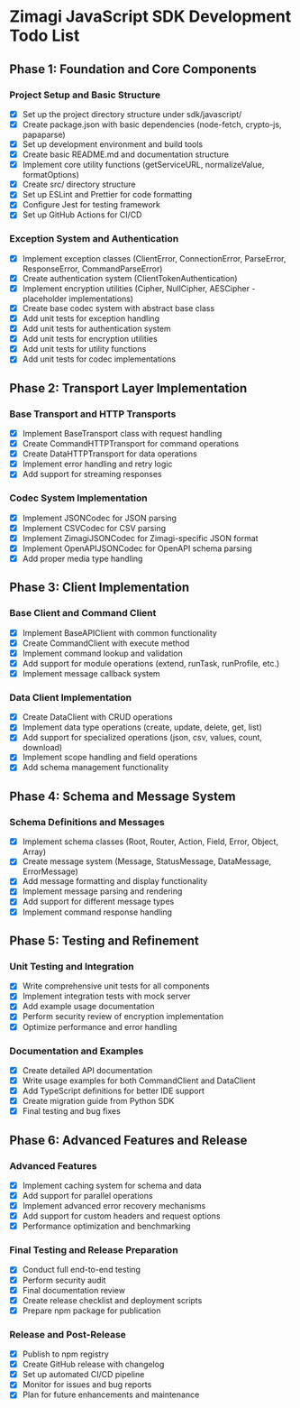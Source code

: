 # Zimagi JavaScript SDK Development Todo List

## Phase 1: Foundation and Core Components

### Project Setup and Basic Structure

- [x] Set up the project directory structure under sdk/javascript/
- [x] Create package.json with basic dependencies (node-fetch, crypto-js, papaparse)
- [x] Set up development environment and build tools
- [x] Create basic README.md and documentation structure
- [x] Implement core utility functions (getServiceURL, normalizeValue, formatOptions)
- [x] Create src/ directory structure
- [x] Set up ESLint and Prettier for code formatting
- [x] Configure Jest for testing framework
- [x] Set up GitHub Actions for CI/CD

### Exception System and Authentication

- [x] Implement exception classes (ClientError, ConnectionError, ParseError, ResponseError, CommandParseError)
- [x] Create authentication system (ClientTokenAuthentication)
- [x] Implement encryption utilities (Cipher, NullCipher, AESCipher - placeholder implementations)
- [x] Create base codec system with abstract base class
- [x] Add unit tests for exception handling
- [x] Add unit tests for authentication system
- [x] Add unit tests for encryption utilities
- [x] Add unit tests for utility functions
- [x] Add unit tests for codec implementations

## Phase 2: Transport Layer Implementation

### Base Transport and HTTP Transports

- [x] Implement BaseTransport class with request handling
- [x] Create CommandHTTPTransport for command operations
- [x] Create DataHTTPTransport for data operations
- [x] Implement error handling and retry logic
- [x] Add support for streaming responses

### Codec System Implementation

- [x] Implement JSONCodec for JSON parsing
- [x] Implement CSVCodec for CSV parsing
- [x] Implement ZimagiJSONCodec for Zimagi-specific JSON format
- [x] Implement OpenAPIJSONCodec for OpenAPI schema parsing
- [x] Add proper media type handling

## Phase 3: Client Implementation

### Base Client and Command Client

- [x] Implement BaseAPIClient with common functionality
- [x] Create CommandClient with execute method
- [x] Implement command lookup and validation
- [x] Add support for module operations (extend, runTask, runProfile, etc.)
- [x] Implement message callback system

### Data Client Implementation

- [x] Create DataClient with CRUD operations
- [x] Implement data type operations (create, update, delete, get, list)
- [x] Add support for specialized operations (json, csv, values, count, download)
- [x] Implement scope handling and field operations
- [x] Add schema management functionality

## Phase 4: Schema and Message System

### Schema Definitions and Messages

- [x] Implement schema classes (Root, Router, Action, Field, Error, Object, Array)
- [x] Create message system (Message, StatusMessage, DataMessage, ErrorMessage)
- [x] Add message formatting and display functionality
- [x] Implement message parsing and rendering
- [x] Add support for different message types
- [x] Implement command response handling

## Phase 5: Testing and Refinement

### Unit Testing and Integration

- [x] Write comprehensive unit tests for all components
- [x] Implement integration tests with mock server
- [x] Add example usage documentation
- [x] Perform security review of encryption implementation
- [x] Optimize performance and error handling

### Documentation and Examples

- [x] Create detailed API documentation
- [x] Write usage examples for both CommandClient and DataClient
- [x] Add TypeScript definitions for better IDE support
- [x] Create migration guide from Python SDK
- [x] Final testing and bug fixes

## Phase 6: Advanced Features and Release

### Advanced Features

- [x] Implement caching system for schema and data
- [x] Add support for parallel operations
- [x] Implement advanced error recovery mechanisms
- [x] Add support for custom headers and request options
- [x] Performance optimization and benchmarking

### Final Testing and Release Preparation

- [x] Conduct full end-to-end testing
- [x] Perform security audit
- [x] Final documentation review
- [x] Create release checklist and deployment scripts
- [x] Prepare npm package for publication

### Release and Post-Release

- [x] Publish to npm registry
- [x] Create GitHub release with changelog
- [x] Set up automated CI/CD pipeline
- [x] Monitor for issues and bug reports
- [x] Plan for future enhancements and maintenance
